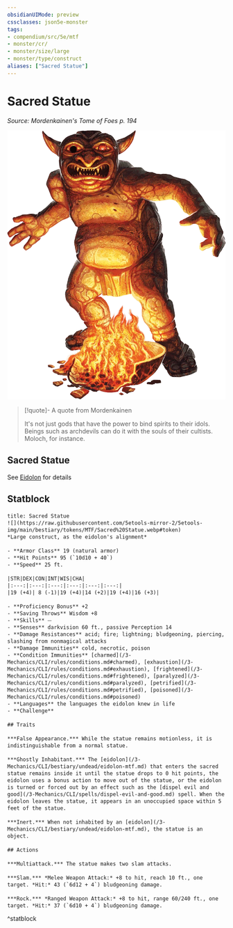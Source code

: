 ```yaml
---
obsidianUIMode: preview
cssclasses: json5e-monster
tags:
- compendium/src/5e/mtf
- monster/cr/
- monster/size/large
- monster/type/construct
aliases: ["Sacred Statue"]
---
```

# Sacred Statue
*Source: Mordenkainen's Tome of Foes p. 194*  

![](https://raw.githubusercontent.com/5etools-mirror-2/5etools-img/main/bestiary/MTF/Sacred%20Statue.webp#right)  
> [!quote]- A quote from Mordenkainen  
> 
> It's not just gods that have the power to bind spirits to their idols. Beings such as archdevils can do it with the souls of their cultists. Moloch, for instance.

## Sacred Statue

See [Eidolon](/3-Mechanics/CLI/bestiary/undead/eidolon-mtf.md) for details


## Statblock

```ad-statblock
title: Sacred Statue
![](https://raw.githubusercontent.com/5etools-mirror-2/5etools-img/main/bestiary/tokens/MTF/Sacred%20Statue.webp#token)
*Large construct, as the eidolon's alignment*

- **Armor Class** 19 (natural armor)
- **Hit Points** 95 (`10d10 + 40`) 
- **Speed** 25 ft.

|STR|DEX|CON|INT|WIS|CHA|
|:---:|:---:|:---:|:---:|:---:|:---:|
|19 (+4)| 8 (-1)|19 (+4)|14 (+2)|19 (+4)|16 (+3)|

- **Proficiency Bonus** +2
- **Saving Throws** Wisdom +8
- **Skills** ⏤
- **Senses** darkvision 60 ft., passive Perception 14
- **Damage Resistances** acid; fire; lightning; bludgeoning, piercing, slashing from nonmagical attacks
- **Damage Immunities** cold, necrotic, poison
- **Condition Immunities** [charmed](/3-Mechanics/CLI/rules/conditions.md#charmed), [exhaustion](/3-Mechanics/CLI/rules/conditions.md#exhaustion), [frightened](/3-Mechanics/CLI/rules/conditions.md#frightened), [paralyzed](/3-Mechanics/CLI/rules/conditions.md#paralyzed), [petrified](/3-Mechanics/CLI/rules/conditions.md#petrified), [poisoned](/3-Mechanics/CLI/rules/conditions.md#poisoned)
- **Languages** the languages the eidolon knew in life
- **Challenge** 

## Traits

***False Appearance.*** While the statue remains motionless, it is indistinguishable from a normal statue.

***Ghostly Inhabitant.*** The [eidolon](/3-Mechanics/CLI/bestiary/undead/eidolon-mtf.md) that enters the sacred statue remains inside it until the statue drops to 0 hit points, the eidolon uses a bonus action to move out of the statue, or the eidolon is turned or forced out by an effect such as the [dispel evil and good](/3-Mechanics/CLI/spells/dispel-evil-and-good.md) spell. When the eidolon leaves the statue, it appears in an unoccupied space within 5 feet of the statue.

***Inert.*** When not inhabited by an [eidolon](/3-Mechanics/CLI/bestiary/undead/eidolon-mtf.md), the statue is an object.

## Actions

***Multiattack.*** The statue makes two slam attacks.

***Slam.*** *Melee Weapon Attack:* +8 to hit, reach 10 ft., one target. *Hit:* 43 (`6d12 + 4`) bludgeoning damage.

***Rock.*** *Ranged Weapon Attack:* +8 to hit, range 60/240 ft., one target. *Hit:* 37 (`6d10 + 4`) bludgeoning damage.
```
^statblock